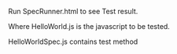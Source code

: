 Run SpecRunner.html to see Test result.

Where HelloWorld.js is the javascript to be tested.

HelloWorldSpec.js contains test method

